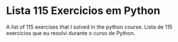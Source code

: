 # Lista 115 Exercicios em Python
A list of 115 exercises that I solved in the python course.
Lista de 115 exercícios que eu resolvi durante o curso de Python.
